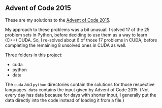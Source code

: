 ## Advent of Code 2015

These are my solutions to the [Advent of Code 2015](https://adventofcode.com/2015).

My approach to these problems was a bit unusual. I solved 17 of the 25 problem sets in Python, before deciding to use them as a way to learn (C++) CUDA. So, I re-solved about 6 of those 17 problems in CUDA, before completing the remaining 8 unsolved ones in CUDA as well.

Three folders in this project:
- cuda 
- python
- data

The `cuda` and `python` directories contain the solutions for those respective languages. `data` contains the input given by Advent of Code 2015. (Not every day has data because for days with shorter input, I generally put the data directly into the code instead of loading it from a file.) 
